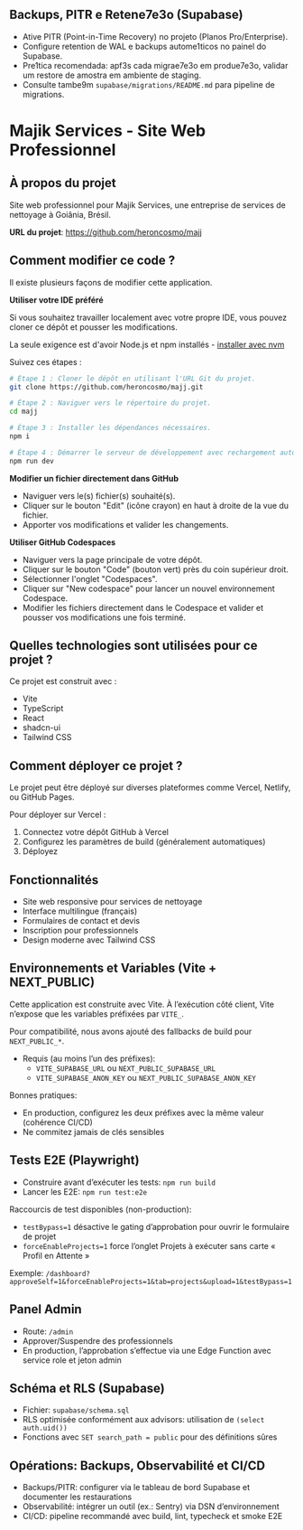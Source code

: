 ## Backups, PITR e Reten e7 e3o (Supabase)

- Ative PITR (Point-in-Time Recovery) no projeto (Planos Pro/Enterprise).
- Configure retention de WAL e backups autom e1ticos no painel do Supabase.
- Pr e1tica recomendada: ap f3s cada migra e7 e3o em produ e7 e3o, validar um restore de amostra em ambiente de staging.
- Consulte tamb e9m `supabase/migrations/README.md` para pipeline de migrations.

# Majik Services - Site Web Professionnel

## À propos du projet

Site web professionnel pour Majik Services, une entreprise de services de nettoyage à Goiânia, Brésil.

**URL du projet**: https://github.com/heroncosmo/majj

## Comment modifier ce code ?

Il existe plusieurs façons de modifier cette application.

**Utiliser votre IDE préféré**

Si vous souhaitez travailler localement avec votre propre IDE, vous pouvez cloner ce dépôt et pousser les modifications.

La seule exigence est d'avoir Node.js et npm installés - [installer avec nvm](https://github.com/nvm-sh/nvm#installing-and-updating)

Suivez ces étapes :

```sh
# Étape 1 : Cloner le dépôt en utilisant l'URL Git du projet.
git clone https://github.com/heroncosmo/majj.git

# Étape 2 : Naviguer vers le répertoire du projet.
cd majj

# Étape 3 : Installer les dépendances nécessaires.
npm i

# Étape 4 : Démarrer le serveur de développement avec rechargement automatique et aperçu instantané.
npm run dev
```

**Modifier un fichier directement dans GitHub**

- Naviguer vers le(s) fichier(s) souhaité(s).
- Cliquer sur le bouton "Edit" (icône crayon) en haut à droite de la vue du fichier.
- Apporter vos modifications et valider les changements.

**Utiliser GitHub Codespaces**

- Naviguer vers la page principale de votre dépôt.
- Cliquer sur le bouton "Code" (bouton vert) près du coin supérieur droit.
- Sélectionner l'onglet "Codespaces".
- Cliquer sur "New codespace" pour lancer un nouvel environnement Codespace.
- Modifier les fichiers directement dans le Codespace et valider et pousser vos modifications une fois terminé.

## Quelles technologies sont utilisées pour ce projet ?

Ce projet est construit avec :

- Vite
- TypeScript
- React
- shadcn-ui
- Tailwind CSS

## Comment déployer ce projet ?

Le projet peut être déployé sur diverses plateformes comme Vercel, Netlify, ou GitHub Pages.

Pour déployer sur Vercel :
1. Connectez votre dépôt GitHub à Vercel
2. Configurez les paramètres de build (généralement automatiques)
3. Déployez

## Fonctionnalités

- Site web responsive pour services de nettoyage
- Interface multilingue (français)
- Formulaires de contact et devis
- Inscription pour professionnels
- Design moderne avec Tailwind CSS


## Environnements et Variables (Vite + NEXT_PUBLIC)

Cette application est construite avec Vite. À l’exécution côté client, Vite n’expose que les variables préfixées par `VITE_`.

Pour compatibilité, nous avons ajouté des fallbacks de build pour `NEXT_PUBLIC_*`.

- Requis (au moins l’un des préfixes):
  - `VITE_SUPABASE_URL` ou `NEXT_PUBLIC_SUPABASE_URL`
  - `VITE_SUPABASE_ANON_KEY` ou `NEXT_PUBLIC_SUPABASE_ANON_KEY`

Bonnes pratiques:
- En production, configurez les deux préfixes avec la même valeur (cohérence CI/CD)
- Ne commitez jamais de clés sensibles

## Tests E2E (Playwright)

- Construire avant d’exécuter les tests: `npm run build`
- Lancer les E2E: `npm run test:e2e`

Raccourcis de test disponibles (non-production):
- `testBypass=1` désactive le gating d’approbation pour ouvrir le formulaire de projet
- `forceEnableProjects=1` force l’onglet Projets à exécuter sans carte « Profil en Attente »

Exemple: `/dashboard?approveSelf=1&forceEnableProjects=1&tab=projects&upload=1&testBypass=1`

## Panel Admin

- Route: `/admin`
- Approver/Suspendre des professionnels
- En production, l’approbation s’effectue via une Edge Function avec service role et jeton admin

## Schéma et RLS (Supabase)

- Fichier: `supabase/schema.sql`
- RLS optimisée conformément aux advisors: utilisation de `(select auth.uid())`
- Fonctions avec `SET search_path = public` pour des définitions sûres

## Opérations: Backups, Observabilité et CI/CD

- Backups/PITR: configurer via le tableau de bord Supabase et documenter les restaurations
- Observabilité: intégrer un outil (ex.: Sentry) via DSN d’environnement
- CI/CD: pipeline recommandé avec build, lint, typecheck et smoke E2E
